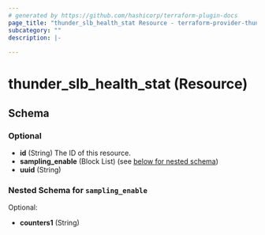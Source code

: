 ```yaml
---
# generated by https://github.com/hashicorp/terraform-plugin-docs
page_title: "thunder_slb_health_stat Resource - terraform-provider-thunder"
subcategory: ""
description: |-
  
---
```


# thunder_slb_health_stat (Resource)





<!-- schema generated by tfplugindocs -->
## Schema

### Optional

- **id** (String) The ID of this resource.
- **sampling_enable** (Block List) (see [below for nested schema](#nestedblock--sampling_enable))
- **uuid** (String)

<a id="nestedblock--sampling_enable"></a>
### Nested Schema for `sampling_enable`

Optional:

- **counters1** (String)


